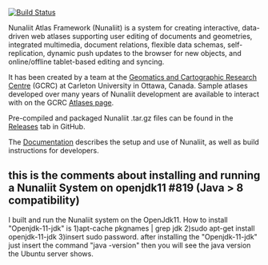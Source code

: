 [![Build Status](https://travis-ci.com/GCRC/nunaliit.png)](https://travis-ci.com/GCRC/nunaliit)

Nunaliit Atlas Framework (Nunaliit) is a system for creating interactive, data-driven web atlases supporting user
editing of documents and geometries, integrated multimedia, document relations, flexible data schemas, self-replication,
dynamic push updates to the browser for new objects, and online/offline tablet-based editing and syncing.

It has been created by a team at the [Geomatics and Cartographic Research Centre](http://gcrc.carleton.ca) (GCRC) at
Carleton University in Ottawa, Canada. Sample atlases developed over many years of Nunaliit development are available to
interact with on the GCRC [Atlases page](https://gcrc.carleton.ca/index.html?module=module.gcrcatlas_atlases).

Pre-compiled and packaged Nunaliit .tar.gz files can be found in the [Releases](https://github.com/GCRC/nunaliit/releases) tab in GitHub.

The [Documentation](https://github.com/GCRC/nunaliit/wiki/)
describes the setup and use of Nunaliit, as well as build instructions for developers.

## this is the comments about installing and running a Nunaliit System on  openjdk11 #819 (Java > 8 compatibility)
I built and run the Nunaliit system on the OpenJdk11.
How to install "Openjdk-11-jdk" is 
1)apt-cache pkgnames | grep jdk
2)sudo apt-get install openjdk-11-jdk
3)insert sudo password.
after installing the "Openjdk-11-jdk" just insert the command "java -version" then you will see the java version the Ubuntu server shows.
